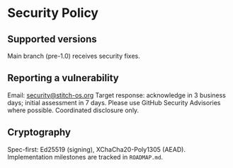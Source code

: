 # Security Policy

## Supported versions
Main branch (pre-1.0) receives security fixes.

## Reporting a vulnerability
Email: security@stitch-os.org
Target response: acknowledge in 3 business days; initial assessment in 7 days.
Please use GitHub Security Advisories where possible. Coordinated disclosure only.

## Cryptography
Spec-first: Ed25519 (signing), XChaCha20-Poly1305 (AEAD). Implementation milestones are tracked in `ROADMAP.md`.
